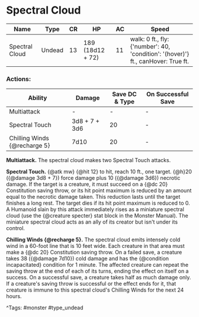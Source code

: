 # Spectral Cloud

| Name | Type | CR | HP | AC | Speed |
|------|------|----|----|----|-------|
| Spectral Cloud | Undead | 13 | 189 (18d12 + 72) | 11 | walk: 0 ft., fly: {'number': 40, 'condition': '(hover)'} ft., canHover: True ft. |

### Actions:

| Ability | Damage | Save DC & Type | On Successful Save |
|---------|--------|----------------|--------------------|
| Multiattack | - | - | - |
| Spectral Touch | 3d8 + 7 + 3d6 | 20 | - |
| Chilling Winds {@recharge 5} | 7d10 | 20 | - |


**Multiattack.** The spectral cloud makes two Spectral Touch attacks.

**Spectral Touch.** {@atk mw} {@hit 12} to hit, reach 10 ft., one target. {@h}20 ({@damage 3d8 + 7}) force damage plus 10 ({@damage 3d6}) necrotic damage. If the target is a creature, it must succeed on a {@dc 20} Constitution saving throw, or its hit point maximum is reduced by an amount equal to the necrotic damage taken. This reduction lasts until the target finishes a long rest. The target dies if its hit point maximum is reduced to 0. A Humanoid slain by this attack immediately rises as a miniature spectral cloud (use the {@creature specter} stat block in the Monster Manual). The miniature spectral cloud acts as an ally of its creator but isn't under its control.

**Chilling Winds {@recharge 5}.** The spectral cloud emits intensely cold wind in a 60-foot line that is 10 feet wide. Each creature in that area must make a {@dc 20} Constitution saving throw. On a failed save, a creature takes 38 ({@damage 7d10}) cold damage and has the {@condition incapacitated} condition for 1 minute. The affected creature can repeat the saving throw at the end of each of its turns, ending the effect on itself on a success. On a successful save, a creature takes half as much damage only. If a creature's saving throw is successful or the effect ends for it, that creature is immune to this spectral cloud's Chilling Winds for the next 24 hours.

^Tags: #monster #type_undead